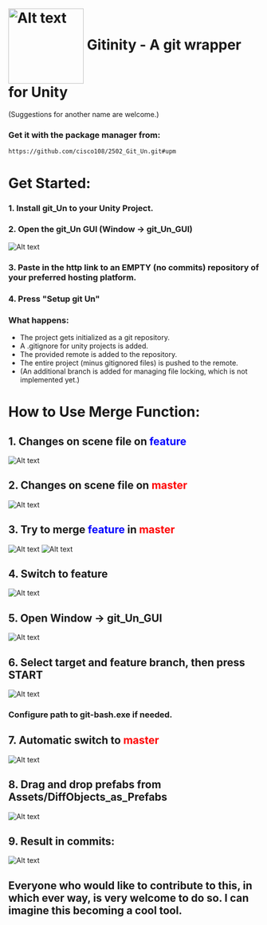 # <img src="Assets/git_Un/Documentation/Images/2502_logo.jpg" alt="Alt text" style="width:4cm;vertical-align:middle;" >  Gitinity - A git wrapper for Unity
(Suggestions for another name are welcome.)
### Get it with the package manager from:
``https://github.com/cisco108/2502_Git_Un.git#upm``

[//]: # (![Alt text]&#40;Assets/git_Un/Documentation/Images/2502_logo.jpg&#41;)

# Get Started:

### 1. Install git_Un to your Unity Project.
### 2. Open the git_Un GUI (Window -> git_Un_GUI)
![Alt text](Assets/git_Un/Documentation/Images/13.png)
### 3. Paste in the http link to an EMPTY (no commits) repository of your preferred hosting platform.
### 4. Press "Setup git Un"
### What happens:
- The project gets initialized as a git repository.
- A .gitignore for unity projects is added.
- The provided remote is added to the repository.
- The entire project (minus gitignored files) is pushed to the remote.
-  (An additional branch is added for managing file locking, which is not implemented yet.)
# How to Use Merge Function: 

## 1. Changes on scene file on <span style="color: #0000FF;">feature</span>
![Alt text](Assets/git_Un/Documentation/Images/1.png)

## 2. Changes on scene file on <span style="color: #FF0000;">master</span>
![Alt text](Assets/git_Un/Documentation/Images/2.png)

## 3. Try to merge <span style="color: #0000FF;">feature</span> in <span style="color: #FF0000;">master</span>
![Alt text](Assets/git_Un/Documentation/Images/5.png)
![Alt text](Assets/git_Un/Documentation/Images/6.png)

## 4. Switch to feature
![Alt text](Assets/git_Un/Documentation/Images/7.png)

## 5. Open Window → git_Un_GUI 
![Alt text](Assets/git_Un/Documentation/Images/8.png)

## 6. Select target and feature branch, then press START 
![Alt text](Assets/git_Un/Documentation/Images/9.png)
### Configure path to git-bash.exe if needed.

## 7. Automatic switch to <span style="color: #FF0000;">master</span>
![Alt text](Assets/git_Un/Documentation/Images/10.png)

## 8. Drag and drop prefabs from Assets/DiffObjects_as_Prefabs
![Alt text](Assets/git_Un/Documentation/Images/11.png)

## 9. Result in commits:
![Alt text](Assets/git_Un/Documentation/Images/12.png)

## Everyone who would like to contribute to this, in which ever way, is very welcome to do so. I can imagine this becoming a cool tool.
